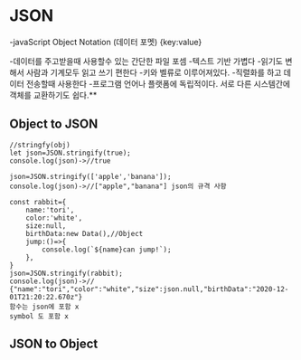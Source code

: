 # JSON

-javaScript Object Notation (데이터 포멧) {key:value}

-데이터를 주고받을때 사용할수 있는 간단한 파일 포셈
-텍스트 기반 가볍다
-읽기도 변해서 사람과 기계모두 읽고 쓰기 편한다
-키와 벨류로 이루어져있다.
-직렬화를 하고  데이터 전송할때 사용한다
-프로그램 언어나 플랫폼에 독립적이다. 서로 다른 시스템간에 객체를 교환하기도 쉽다.**

## Object to JSON

    //stringfy(obj)
    let json=JSON.stringify(true);
    console.log(json)->//true

    json=JSON.stringify(['apple','banana']);
    console.log(json)->//["apple","banana"] json의 규격 사항

    const rabbit={
        name:'tori',
        color:'white',
        size:null,
        birthData:new Data(),//Object
        jump:()=>{
            console.log(`${name}can jump!`);
        },
    }
    json=JSON.stringify(rabbit);
    console.log(json)->// {"name":"tori","color":"white","size":json.null,"birthData":"2020-12-01T21:20:22.670z"}
    함수는 json에 포함 x
    symbol 도 포함 x
## JSON to Object